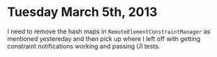 Tuesday March  5th, 2013
========================

I need to remove the hash maps in `RemoteElementConstraintManager` as mentioned yestereday
and then pick up where I left off with getting constraint notifications working and passing
UI tests.
